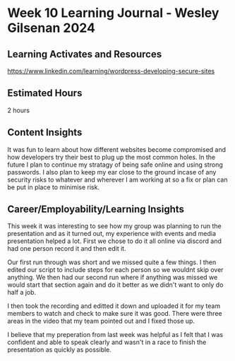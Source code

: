 # Week 10 Learning Journal - Wesley Gilsenan 2024


## Learning Activates and Resources

https://www.linkedin.com/learning/wordpress-developing-secure-sites

## Estimated Hours

2 hours

## Content Insights

It was fun to learn about how different websites become compromised and how developers try their best to plug up the most common holes. In the future I plan to continue my stratagy of being safe online and using strong passwords. I also plan to keep my ear close to the ground incase of any security risks to whatever and wherever I am working at so a fix or plan can be put in place to minimise risk.

## Career/Employability/Learning Insights

This week it was interesting to see how my group was planning to run the presentation and as it turned out, my experience with events and media presentation helped a lot. First we chose to do it all online via discord and had one person record it and then edit it.

Our first run through was short and we missed quite a few things. I then edited our script to include steps for each person so we wouldnt skip over anything. We then had our second run where if anything was missed we would start that section again and do it better as we didn't want to only do half a job.

I then took the recording and editted it down and uploaded it for my team members to watch and check to make sure it was good. There were three areas in the video that my team pointed out and I fixed those up.

I believe that my preperation from last week was helpful as I felt that I was confident and able to speak clearly and wasn't in a race to finish the presentation as quickly as possible.

